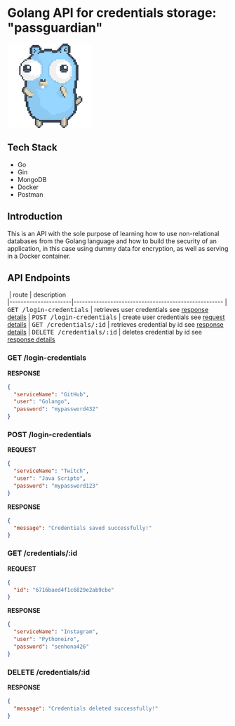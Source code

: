 # Golang API for credentials storage: "passguardian"

![gopher](misc/gopher-dance.gif)

## Tech Stack
- Go
- Gin
- MongoDB
- Docker
- Postman

## Introduction

This is an API with the sole purpose of learning how to use non-relational databases from the Golang language and how to build the security of an application, in this case using dummy data for encryption, as well as serving in a Docker container.

## API Endpoints
​
| route               | description                                          
|----------------------|-----------------------------------------------------
| <kbd>GET /login-credentials</kbd>     | retrieves user credentials see [response details](#get-credentials-detail)
| <kbd>POST /login-credentials</kbd>     | create user credentials see [request details](#post-credentials-detail)
| <kbd>GET /credentials/:id</kbd> | retrieves credential by id see [response details](#get-credential-by-id)
| <kbd>DELETE /credentials/:id</kbd> | deletes credential by id see [response details](#delete-credential-by-id)

<h3 id="get-credentials-detail">GET /login-credentials</h3>

**RESPONSE**
```json
{
  "serviceName": "GitHub",
  "user": "Golango",
  "password": "mypassword432"
}
```

<h3 id="post-credentials-detail">POST /login-credentials</h3>

**REQUEST**
```json
{
  "serviceName": "Twitch",
  "user": "Java Scripto",
  "password": "mypassword123"
}
```

**RESPONSE**
```json
{
  "message": "Credentials saved successfully!"
}
```

<h3 id="get-credential-by-id">GET /credentials/:id</h3>

**REQUEST**
```json
{
  "id": "6716baed4f1c6829e2ab9cbe"
}
```

**RESPONSE**
```json
{
  "serviceName": "Instagram",
  "user": "Pythoneiro",
  "password": "senhona426"
}
```

<h3 id="delete-credential-by-id">DELETE /credentials/:id</h3>

**RESPONSE**
```json
{
  "message": "Credentials deleted successfully!"
}